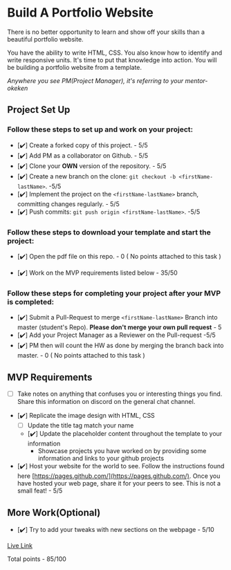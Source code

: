 # Build A Portfolio Website

There is no better opportunity to learn and show off your skills than a beautiful portfolio website.

You have the ability to write HTML, CSS. You also know how to identify and write responsive units. It's time to put that knowledge into action. You will be building a portfolio website from a template.

_Anywhere you see PM(Project Manager), it's referring to your mentor- okeken_

## Project Set Up

### Follow these steps to set up and work on your project:

- [✔️] Create a forked copy of this project. - 5/5
- [✔️] Add PM as a collaborator on Github. - 5/5
- [✔️] Clone your **OWN** version of the repository. - 5/5
- [✔️] Create a new branch on the clone: `git checkout -b <firstName-lastName>`. -5/5
- [✔️] Implement the project on the `<firstName-lastName>` branch, committing changes regularly. - 5/5
- [✔️] Push commits: `git push origin <firstName-lastName>`. -5/5

### Follow these steps to download your template and start the project:

- [✔️] Open the pdf file on this repo. - 0 ( No points attached to this task )

- [✔️] Work on the MVP requirements listed below - 35/50

### Follow these steps for completing your project after your MVP is completed:

- [✔️] Submit a Pull-Request to merge `<firstName-lastName>` Branch into master (student's Repo). **Please don't merge your own pull request** - 5
- [✔️] Add your Project Manager as a Reviewer on the Pull-request -5/5
- [✔️] PM then will count the HW as done by merging the branch back into master. - 0 ( No points attached to this task )

## MVP Requirements

- [ ] Take notes on anything that confuses you or interesting things you find. Share this information on discord on the general chat channel.
- [✔️] Replicate the image design with HTML, CSS
  - [ ] Update the title tag match your name
  - [✔️] Update the placeholder content throughout the template to your information
    - Showcase projects you have worked on by providing some information and links to your github projects
- [✔️] Host your website for the world to see. Follow the instructions found here [https://pages.github.com/](https://pages.github.com/). Once you have hosted your web page, share it for your peers to see. This is not a small feat! - 5/5

## More Work(Optional)

- [✔️] Try to add your tweaks with new sections on the webpage - 5/10

<a href="https://0xelectrifier.github.io/web3bridge-web3-assign/" target="_blank" rel="noopener noreferrer">Live Link</a>

Total points - 85/100
